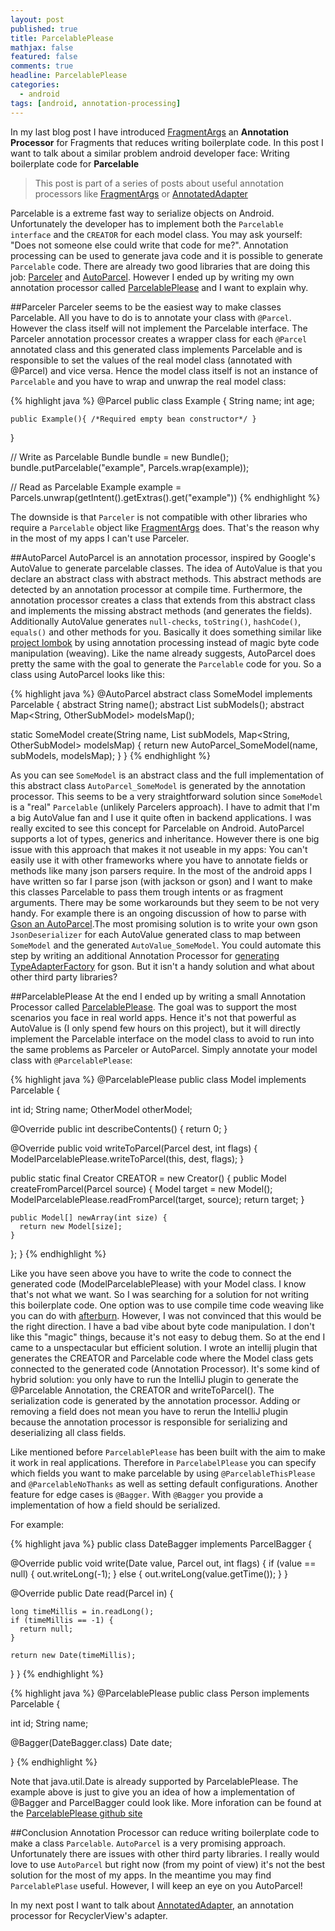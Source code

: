 ```yaml
---
layout: post
published: true
title: ParcelablePlease
mathjax: false
featured: false
comments: true
headline: ParcelablePlease
categories:
  - android
tags: [android, annotation-processing]
---
```


In my last blog post I have introduced [FragmentArgs](http://hannesdorfmann.com/android/fragmentargs) an  **Annotation Processor** for Fragments that reduces writing boilerplate code. In this post I want to talk about a similar problem android developer face: Writing boilerplate code for **Parcelable**

  > This post is part of a series of posts about useful annotation processors like [FragmentArgs](http://hannesdorfmann.com/android/fragmentargs) or [AnnotatedAdapter](http://hannesdorfmann.com/android/annotatedadapter)

Parcelable is a extreme fast way to serialize objects on Android. Unfortunately the developer has to implement both the `Parcelable interface` and the `CREATOR` for each model class. You may ask yourself: "Does not someone else could write that code for me?". Annotation processing can be used to generate java code and it is possible to generate `Parcelable` code. There are already two good libraries that are doing this job: [Parceler](https://github.com/johncarl81/parceler) and [AutoParcel](https://github.com/frankiesardo/auto-parcel). However I ended up by writing my own annotation processor called [ParcelablePlease](https://github.com/sockeqwe/ParcelablePlease) and I want to explain why.

##Parceler
Parceler seems to be the easiest way to make classes Parcelable. All you have to do is to annotate your class with `@Parcel`. However the class itself will not implement the Parcelable interface. The Parceler annotation processor creates a wrapper class for each `@Parcel` annotated class and this generated class implements Parcelable and is responsible to set the values of the real model class (annotated with @Parcel) and vice versa. Hence the model class itself is not an instance of `Parcelable` and you have to wrap and unwrap the real model class:

{% highlight java %}
@Parcel
public class Example {
    String name;
    int age;

    public Example(){ /*Required empty bean constructor*/ }
}


// Write as Parcelable
Bundle bundle = new Bundle();
bundle.putParcelable("example", Parcels.wrap(example));


// Read as Parcelable
Example example = Parcels.unwrap(getIntent().getExtras().get("example"))
{% endhighlight %}

The downside is that `Parceler` is not compatible with other libraries who require a `Parcelable` object like [FragmentArgs](http://hannesdorfmann.com/android/fragmentargs) does. That's the reason why in the most of my apps I can't use Parceler.

##AutoParcel
AutoParcel is an annotation processor, inspired by Google's AutoValue to generate parcelable classes. The idea of AutoValue is that you declare an abstract class with abstract methods. This abstract methods are detected by an annotation processor at compile time. Furthermore, the annotation processor creates a class that extends from this abstract class and implements the missing abstract methods (and generates the fields). Additionally AutoValue generates `null-checks`, `toString()`, `hashCode()`, `equals()` and other methods for you. Basically it does something similar like [project lombok](http://www.projectlombok.org) by using annotation processing instead of magic byte code manipulation (weaving). Like the name already suggests, AutoParcel does pretty the same with the goal to generate the `Parcelable` code for you. So a class using AutoParcel looks like this:

{% highlight java %}
@AutoParcel
abstract class SomeModel implements Parcelable {
  abstract String name();
  abstract List<SomeSubModel> subModels();
  abstract Map<String, OtherSubModel> modelsMap();

  static SomeModel create(String name, List<SomeSubModel> subModels, Map<String, OtherSubModel> modelsMap) {
    return new AutoParcel_SomeModel(name, subModels, modelsMap);
  }
}
{% endhighlight %}

As you can see `SomeModel` is an abstract class and the full implementation of this abstract class `AutoParcel_SomeModel` is generated by the annotation processor. This seems to be a very straightforward solution since `SomeModel` is a "real" `Parcelable` (unlikely Parcelers approach). I have to admit that I'm a big AutoValue fan and I use it quite often in backend applications. I was really excited to see this concept for Parcelable on Android. AutoParcel supports a lot of types, generics and inheritance. However there is one big issue with this approach that makes it not useable in my apps: You can't easily use it with other frameworks where you have to annotate fields or methods like many json parsers require. In the most of the android apps I have written so far I parse json (with jackson or gson) and I want to make this classes Parcelable to pass them trough intents or as fragment arguments. There may be some workarounds but they seem to be not very handy. For example there is an ongoing discussion of how to parse with [Gson an AutoParcel](https://github.com/frankiesardo/auto-parcel/issues/6).The most promising solution is to write your own gson `JsonDeserializer` for each AutoValue generated class to map between `SomeModel` and the generated `AutoValue_SomeModel`. You could automate this step by writing an additional Annotation Processor for [generating TypeAdapterFactory](https://gist.github.com/JakeWharton/0d67d01badcee0ae7bc9) for gson. But it isn't a handy solution and what about other third party libraries?

##ParcelablePlease
At the end I ended up by writing a small Annotation Processor called [ParcelablePlease](https://github.com/sockeqwe/ParcelablePlease). The goal was to support the most scenarios you face in real world apps. Hence it's not that powerful as AutoValue is (I only spend few hours on this project), but it will directly implement the Parcelable interface on the model class to avoid to run into the same problems as Parceler or AutoParcel.
Simply annotate your model class with `@ParcelablePlease`:

{% highlight java %}
@ParcelablePlease
public class Model implements Parcelable {

  int id;
  String name;
  OtherModel otherModel;

  @Override public int describeContents() {
    return 0;
  }

  @Override public void writeToParcel(Parcel dest, int flags) {
    ModelParcelablePlease.writeToParcel(this, dest, flags);
  }

  public static final Creator<Model> CREATOR = new Creator<Model>() {
    public Model createFromParcel(Parcel source) {
      Model target = new Model();
      ModelParcelablePlease.readFromParcel(target, source);
      return target;
    }

    public Model[] newArray(int size) {
      return new Model[size];
    }
  };
}
{% endhighlight %}

Like you have seen above you have to write the code to connect the generated code (ModelParcelablePlease) with your Model class. I know that's not what we want. So I was searching for a solution for not writing this boilerplate code. One option was to use compile time code weaving like you can do with [afterburn](https://github.com/stephanenicolas/afterburner). However, I was not convinced that this would be the right direction. I have a bad vibe about byte code manipulation. I don't like this "magic" things, because it's not easy to debug them. So at the end I came to a unspectacular but efficient solution. I wrote an intellij plugin that generates the CREATOR and Parcelable code where the Model class gets connected to the generated code (Annotation Processor). It's some kind of hybrid solution: you only have to run the IntelliJ plugin to generate the @Parcelable Annotation, the CREATOR and writeToParcel(). The serialization code is generated by the annotation processor. Adding or removing a field does not mean you have to rerun the IntelliJ plugin because the annotation processor is responsible for serializing and deserializing all class fields.

Like mentioned before `ParcelablePlease` has been built with the aim to make it work in real applications. Therefore in `ParcelabelPlease` you can specify which fields you want to make parcelable by using `@ParcelableThisPlease` and `@ParcelableNoThanks` as well as setting default configurations. Another feature for edge cases is `@Bagger`. With `@Bagger` you provide a implementation of how a field should be serialized.

For example:

{% highlight java %}
public class DateBagger implements ParcelBagger<Date> {

  @Override public void write(Date value, Parcel out, int flags) {
    if (value == null) {
      out.writeLong(-1);
    } else {
      out.writeLong(value.getTime());
    }
  }

  @Override public Date read(Parcel in) {

    long timeMillis = in.readLong();
    if (timeMillis == -1) {
      return null;
    }

    return new Date(timeMillis);
  }
}
{% endhighlight %}

{% highlight java %}
@ParcelablePlease
public class Person implements Parcelable {

  int id;
  String name;

  @Bagger(DateBagger.class)
  Date date;

}
{% endhighlight %}

Note that java.util.Date is already supported by ParcelablePlease. The example above is just to give you an idea of how a implementation of @Bagger and ParcelBagger could look like. More inforation can be found at the [ParcelablePlease github site](https://github.com/sockeqwe/ParcelablePlease)

##Conclusion
Annotation Processor can reduce writing boilerplate code to make a class `Parcelable`. `AutoParcel` is a very promising approach. Unfortunately there are issues with other third party libraries. I really would love to use `AutoParcel` but right now (from my point of view) it's not the best solution for the most of my apps. In the meantime you may find `ParcelablePlase` useful. However, I will keep an eye on you AutoParcel!

In my next post I want to talk about [AnnotatedAdapter](http://hannesdorfmann.com/android/annotatedadapter), an annotation processor for RecyclerView's adapter.
